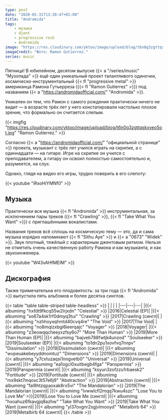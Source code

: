 ```yaml
---
type: post
date: "2020-01-31T13:38:47+01:00"
title: "Andromida"
tags:
    - музыка
    - djent
    - progressive rock
    - Andromida
image: "https://res.cloudinary.com/yktoo/image/upload/blog/t6n0g3zgttqskxveo5ot.jpg"
imageCredit: "Фото: Ramon Gutierrez."
series: music
---
```


Пятница! В юбилейном, десятом выпуске {{< a "/series/music" "Музопада" >}} ещё один уникальный проект талантливого одиночки, космическо-инструментальный {{< fl "progressive metal" >}} американца Рамона Гутьерреза ({{< fl "Ramon Gutierrez" >}}) под названием {{< a "https://andromidaofficial.com/" "Andromida" >}}.

Уникален он тем, что Рамон с самого рождения практически ничего не видит — в возрасте трёх лет у него констатировали настолько плохое зрение, что формально он считается слепым.

<!--more-->

{{< imgfig "https://res.cloudinary.com/yktoo/image/upload/blog/t6n0g3zgttqskxveo5ot.jpg" "Ramon Gutierrez." >}}

Согласно {{< a "https://andromidaofficial.com/" "официальной странице" >}} проекта, музыкант с трёх лет учился играть на скрипке, а с одиннадцати — на гитаре. Игре на скрипке он учился с преподавателем, а гитару он освоил полностью самостоятельно и, разумеется, на слух.

Однако, глядя на видео его игры, трудно поверить в его слепоту:

{{< youtube "iRxoHiYMNf0" >}}

## Музыка

Практически вся музыка {{< fl "Andromida" >}} инструментальная, за исключением пары треков ({{< fl "Crawling" >}}, {{< fl "Take What You Want" >}}) с приглашёнными вокалистами.

Названия треков всё сплошь на космическую тему — это, да и сама музыка изрядно напоминают {{< fl "Sithu Aye" >}} и {{< a "0673" "Widek" >}}. Звук плотный, тяжёлый с характерным джентовым ритмом. Нельзя не отметить очень качественную работу Рамона и как музыканта, и как звукоинженера.

{{< youtube "W43vAHfMEIM" >}}

## Дискография

Также примечательна его плодовитость: за три года {{< fl "Andromida" >}} выпустила пять альбомов и более десятка синглов.

{{< table "table table-striped table-headless" >}}
|   |   |   |
|---|---|---|
|{{< albumimg "hxfdt9fkcq55w2lrjxdn" "Celestial" >}}          |2016|Celestial (EP)|
|{{< albumimg "so67a4sk1rf0dmyq3tui" "Crawling" >}}           |2017|Crawling (сингл)|
|{{< albumimg "nzhhoyxqhmtd40cvq4re" "The Void" >}}           |2017|The Void|
|{{< albumimg "no8mqizxbgi6ieerqajc" "Voyager" >}}            |2018|Voyager|
|{{< albumimg "z3eowqqcheeyxzfsy6o7" "More Than Human" >}}    |2019|More Than Human (EP)|
|{{< albumimg "bajveb788fwtjk4unzod" "Soulseeker" >}}         |2019|Soulseeker (EP)|
|{{< albumimg "to1dn2pu1xovfvq7nnpv" "Dissimulation" >}}      |2019|Dissimulation (сингл)|
|{{< albumimg "wvpeuakebeyyddnomtuz" "Dimensions" >}}         |2019|Dimensions (сингл)|
|{{< albumimg "y7cxtuzaqsi1nngvetb0" "Universal" >}}          |2019|Universal (сингл)|
|{{< albumimg "ea1ogcl0xuitbegb4fga" "Panspermia" >}}         |2019|Panspermia (сингл)|
|{{< albumimg "ksyun3zofzzu1rbaesk2" "Fortitude" >}}          |2019|Fortitude (сингл)|
|{{< albumimg "mx9skt7mqoxc3t57e6j9" "Abstraction" >}}        |2019|Abstraction (сингл)|
|{{< albumimg "fal9htzqpaoxak8rx5vi" "The Mandalorian" >}}    |2019|The Mandalorian (сингл)|
|{{< albumimg "lvwwlcfl2mqq7kwu4szc" "Lose You to Love Me" >}}|2019|Lose You to Love Me (сингл)|
|{{< albumimg "hxoahuz6fkavgjq8azhw" "Take What You Want" >}} |2019|Take What You Want (сингл)|
|{{< albumimg "yl37ovgnr2sgjvlmooyd" "Metalbirb 64" >}}       |2019|Metalbirb 64 (сингл)|
{{< /table >}}
